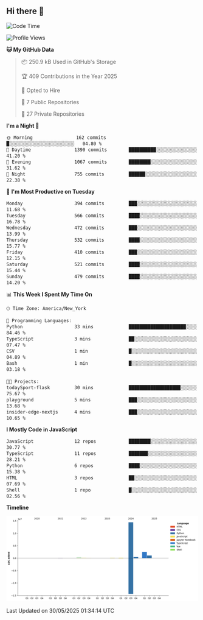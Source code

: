 ## Hi there 👋

<!--START_SECTION:waka-->
![Code Time](http://img.shields.io/badge/Code%20Time-330%20hrs%2046%20mins-blue)

![Profile Views](http://img.shields.io/badge/Profile%20Views-2-blue)

**🐱 My GitHub Data** 

> 📦 250.9 kB Used in GitHub's Storage 
 > 
> 🏆 409 Contributions in the Year 2025
 > 
> 💼 Opted to Hire
 > 
> 📜 7 Public Repositories 
 > 
> 🔑 27 Private Repositories 
 > 
**I'm a Night 🦉** 

```text
🌞 Morning                162 commits         █░░░░░░░░░░░░░░░░░░░░░░░░   04.80 % 
🌆 Daytime                1390 commits        ██████████░░░░░░░░░░░░░░░   41.20 % 
🌃 Evening                1067 commits        ████████░░░░░░░░░░░░░░░░░   31.62 % 
🌙 Night                  755 commits         ██████░░░░░░░░░░░░░░░░░░░   22.38 % 
```
📅 **I'm Most Productive on Tuesday** 

```text
Monday                   394 commits         ███░░░░░░░░░░░░░░░░░░░░░░   11.68 % 
Tuesday                  566 commits         ████░░░░░░░░░░░░░░░░░░░░░   16.78 % 
Wednesday                472 commits         ███░░░░░░░░░░░░░░░░░░░░░░   13.99 % 
Thursday                 532 commits         ████░░░░░░░░░░░░░░░░░░░░░   15.77 % 
Friday                   410 commits         ███░░░░░░░░░░░░░░░░░░░░░░   12.15 % 
Saturday                 521 commits         ████░░░░░░░░░░░░░░░░░░░░░   15.44 % 
Sunday                   479 commits         ████░░░░░░░░░░░░░░░░░░░░░   14.20 % 
```


📊 **This Week I Spent My Time On** 

```text
🕑︎ Time Zone: America/New_York

💬 Programming Languages: 
Python                   33 mins             █████████████████████░░░░   84.46 % 
TypeScript               3 mins              ██░░░░░░░░░░░░░░░░░░░░░░░   07.47 % 
CSV                      1 min               █░░░░░░░░░░░░░░░░░░░░░░░░   04.89 % 
Bash                     1 min               █░░░░░░░░░░░░░░░░░░░░░░░░   03.18 % 

🐱‍💻 Projects: 
todaySport-flask         30 mins             ███████████████████░░░░░░   75.67 % 
playground               5 mins              ███░░░░░░░░░░░░░░░░░░░░░░   13.68 % 
insider-edge-nextjs      4 mins              ███░░░░░░░░░░░░░░░░░░░░░░   10.65 % 
```

**I Mostly Code in JavaScript** 

```text
JavaScript               12 repos            ████████░░░░░░░░░░░░░░░░░   30.77 % 
TypeScript               11 repos            ███████░░░░░░░░░░░░░░░░░░   28.21 % 
Python                   6 repos             ████░░░░░░░░░░░░░░░░░░░░░   15.38 % 
HTML                     3 repos             ██░░░░░░░░░░░░░░░░░░░░░░░   07.69 % 
Shell                    1 repo              █░░░░░░░░░░░░░░░░░░░░░░░░   02.56 % 
```



**Timeline**

![Lines of Code chart](https://raw.githubusercontent.com/dikshithvishnu/dikshithvishnu/main/assets/bar_graph.png)


 Last Updated on 30/05/2025 01:34:14 UTC
<!--END_SECTION:waka-->
